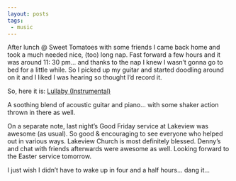 ```yaml
---
layout: posts
tags:
 - music
---
```


After lunch @ Sweet Tomatoes with some friends I came back home and took a much needed nice, (too) long nap.  Fast forward a few hours and it was around 11: 30 pm…  and thanks to the nap I knew I wasn’t gonna go to bed for a little while.  So I picked up my guitar and started doodling around on it and I liked I was hearing so thought I’d record it.

So, here it is: [Lullaby (Instrumental)](http://soundcloud.com/junhopark/lullaby "Lullaby")

A soothing blend of acoustic guitar and piano… with some shaker action thrown in there as well.

On a separate note, last night’s Good Friday service at Lakeview was awesome (as usual).  So good & encouraging to see everyone who helped out in various ways.  Lakeview Church is most definitely blessed.  Denny’s and chat with friends afterwards were awesome as well.  Looking forward to the Easter service tomorrow.

I just wish I didn’t have to wake up in four and a half hours... dang it...
